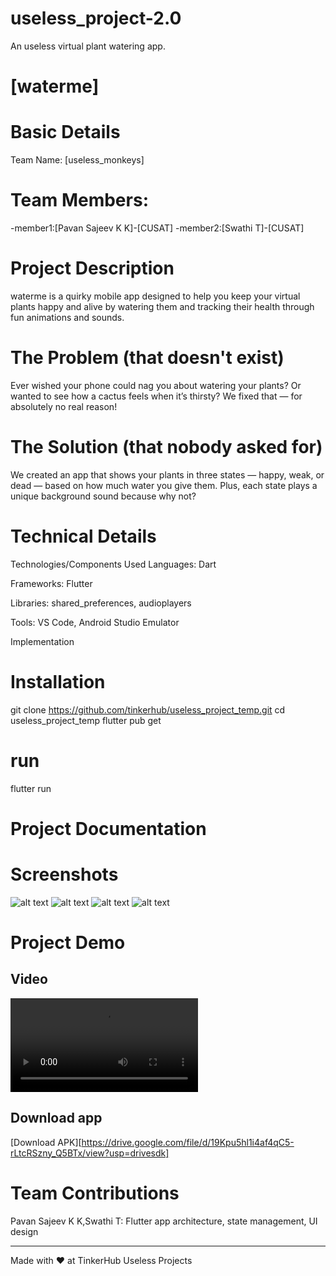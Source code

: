 # useless_project-2.0
An useless virtual plant watering app.
# [waterme]


# Basic Details
 Team Name: [useless_monkeys]

# Team Members:
-member1:[Pavan Sajeev K K]-[CUSAT]
-member2:[Swathi T]-[CUSAT]

# Project Description
waterme is a quirky mobile app designed to help you keep your virtual plants happy and alive by watering them and tracking their health through fun animations and sounds.

# The Problem (that doesn't exist)
Ever wished your phone could nag you about watering your plants? Or wanted to see how a cactus feels when it’s thirsty? We fixed that — for absolutely no real reason!

# The Solution (that nobody asked for)
We created an app that shows your plants in three states — happy, weak, or dead — based on how much water you give them. Plus, each state plays a unique background sound because why not?

# Technical Details
Technologies/Components Used
Languages: Dart

Frameworks: Flutter

Libraries: shared_preferences, audioplayers

Tools: VS Code, Android Studio Emulator

Implementation
# Installation
git clone https://github.com/tinkerhub/useless_project_temp.git
cd useless_project_temp
flutter pub get
# run
flutter run
# Project Documentation
# Screenshots
![alt text](<WhatsApp Image 2025-08-09 at 06.00.51_163402f7.jpg>)
![alt text](<WhatsApp Image 2025-08-09 at 06.00.51_e6bd01ff.jpg>)
![alt text](<WhatsApp Image 2025-08-09 at 06.00.52_7ba208fb.jpg>)
![alt text](<WhatsApp Image 2025-08-09 at 06.00.52_ded469ff.jpg>)


# Project Demo
## Video
<video controls src="WhatsApp Video 2025-08-09 at 06.03.59_ba8f82d0.mp4" title="Title"></video>

## Download app
[Download APK][https://drive.google.com/file/d/19Kpu5hl1i4af4qC5-rLtcRSzny_Q5BTx/view?usp=drivesdk]

# Team Contributions
Pavan Sajeev K K,Swathi T: Flutter app architecture, state management, UI design

---------------------------------------------------------------------------

Made with ❤ at TinkerHub Useless Projects
